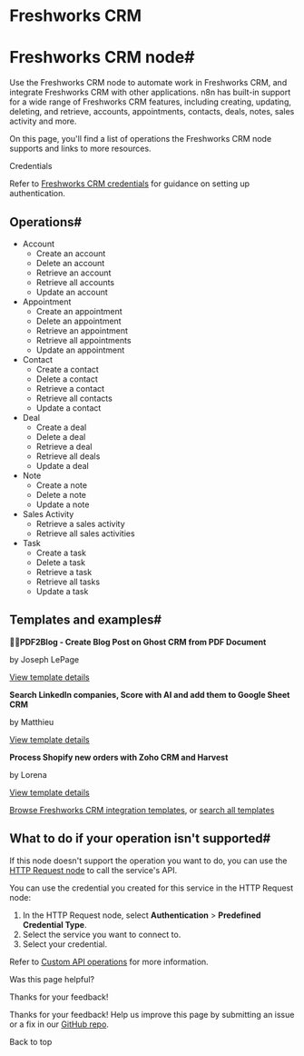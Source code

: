 # Freshworks CRM

[ ](https://github.com/n8n-io/n8n-docs/edit/main/docs/integrations/builtin/app-nodes/n8n-nodes-base.freshworkscrm.md "Edit this page")

# Freshworks CRM node#

Use the Freshworks CRM node to automate work in Freshworks CRM, and integrate Freshworks CRM with other applications. n8n has built-in support for a wide range of Freshworks CRM features, including creating, updating, deleting, and retrieve, accounts, appointments, contacts, deals, notes, sales activity and more. 

On this page, you'll find a list of operations the Freshworks CRM node supports and links to more resources.

Credentials

Refer to [Freshworks CRM credentials](../../credentials/freshworkscrm/) for guidance on setting up authentication. 

## Operations#

  * Account
    * Create an account
    * Delete an account
    * Retrieve an account
    * Retrieve all accounts
    * Update an account
  * Appointment
    * Create an appointment
    * Delete an appointment
    * Retrieve an appointment
    * Retrieve all appointments
    * Update an appointment
  * Contact
    * Create a contact
    * Delete a contact
    * Retrieve a contact
    * Retrieve all contacts
    * Update a contact
  * Deal
    * Create a deal
    * Delete a deal
    * Retrieve a deal
    * Retrieve all deals
    * Update a deal
  * Note
    * Create a note
    * Delete a note
    * Update a note
  * Sales Activity
    * Retrieve a sales activity
    * Retrieve all sales activities
  * Task
    * Create a task
    * Delete a task
    * Retrieve a task
    * Retrieve all tasks
    * Update a task



## Templates and examples#

**📄🌐PDF2Blog - Create Blog Post on Ghost CRM from PDF Document**

by Joseph LePage

[View template details](https://n8n.io/workflows/2522-pdf2blog-create-blog-post-on-ghost-crm-from-pdf-document/)

**Search LinkedIn companies, Score with AI and add them to Google Sheet CRM**

by Matthieu

[View template details](https://n8n.io/workflows/3904-search-linkedin-companies-score-with-ai-and-add-them-to-google-sheet-crm/)

**Process Shopify new orders with Zoho CRM and Harvest**

by Lorena

[View template details](https://n8n.io/workflows/1206-process-shopify-new-orders-with-zoho-crm-and-harvest/)

[Browse Freshworks CRM integration templates](https://n8n.io/integrations/freshworks-crm/), or [search all templates](https://n8n.io/workflows/)

## What to do if your operation isn't supported#

If this node doesn't support the operation you want to do, you can use the [HTTP Request node](../../core-nodes/n8n-nodes-base.httprequest/) to call the service's API.

You can use the credential you created for this service in the HTTP Request node: 

  1. In the HTTP Request node, select **Authentication** > **Predefined Credential Type**.
  2. Select the service you want to connect to.
  3. Select your credential.



Refer to [Custom API operations](../../../custom-operations/) for more information.

Was this page helpful? 

Thanks for your feedback! 

Thanks for your feedback! Help us improve this page by submitting an issue or a fix in our [GitHub repo](https://github.com/n8n-io/n8n-docs). 

Back to top 
